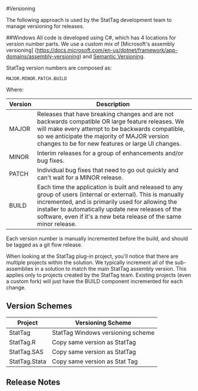 #Versioning

The following approach is used by the StatTag development team to manage versioning for releases.

##Windows
All code is developed using C#, which has 4 locations for version number parts.  We use a custom mix of [Microsoft's assembly versioning] (https://docs.microsoft.com/en-us/dotnet/framework/app-domains/assembly-versioning) and [Semantic Versioning](http://semver.org).

StatTag version numbers are composed as:

	MAJOR.MINOR.PATCH.BUILD

Where:

Version | Description
--------| -----------
MAJOR   | Releases that have breaking changes and are not backwards compatible OR large feature releases.  We will make every attempt to be backwards compatible, so we anticipate the majority of MAJOR version changes to be for new features or large UI changes.
MINOR   | Interim releases for a group of enhancements and/or bug fixes.
PATCH   | Individual bug fixes that need to go out quickly and can't wait for a MINOR release.
BUILD   | Each time the application is built and released to any group of users (internal or external).  This is manually incremented, and is primarily used for allowing the installer to automatically update new releases of the software, even if it's a new beta release of the same minor release.

Each version number is manually incremented before the build, and should be tagged as a git flow release.

When looking at the StatTag plug-in project, you'll notice that there are multiple projects within the solution.  We typically increment all of the sub-assemblies in a solution to match the main StatTag assembly version.  This applies only to projects created by the StatTag team.  Existing projects (even a custom fork) will just have the BUILD component incremented for each change.

## Version Schemes
Project | Versioning Scheme
------- | -----------------
StatTag | StatTag Windows versioning scheme
StatTag.R | Copy same version as StatTag
StatTag.SAS | Copy same version as StatTag
StatTag.Stata | Copy same version as Stat Tag


## Release Notes